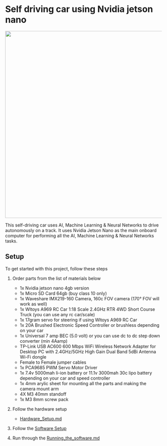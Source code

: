 # Self driving car using Nvidia jetson nano

<img src="images/running.gif" width="600" >

This self-driving car uses AI, Machine Learning & Neural Networks to drive autonomously on a track. 
It uses Nvidia Jetson Nano as the main onboard computer for performing all the AI, Machine Learning & Neural Networks tasks.

## Setup

To get started with this project, follow these steps

1. Order parts from the list of materials below

    - 1x Nvidia jetson nano 4gb version
    - 1x Micro SD Card 64gb (buy class 10 only)
    - 1x Waveshare IMX219-160 Camera, 160c FOV camera (170° FOV will work as well)
    - 1x Wltoys A969 RC Car 1:18 Scale 2.4GHz RTR 4WD Short Course Truck (you can use any rc car/scale)
    - 1x 17gram servo for steering if using Wltoys A969 RC Car
    - 1x 20A Brushed Electronic Speed Controller or brushless depending on your car
    - 1x Universal 7 amp BEC (5.0 volt) or you can use dc to dc step down converter (min 4Aamp)
    - TP-Link USB AC600 600 Mbps WiFi Wireless Network Adapter for Desktop PC with 2.4GHz/5GHz High Gain Dual Band 5dBi Antenna Wi-Fi dongle
    - Female to Female jumper cables
    - 1x PCA9685 PWM Servo Motor Driver
    - 1x 7.4v 5000mah li-ion battery or 11.1v 3000mah 30c lipo battery depending on your car and speed controller
    - 1x 4mm arylic sheet for mounting all the parts and making the camera mount arm
    - 4X M3 40mm standoff 
    - 1x M3 8mm screw pack
    

2. Follow the hardware setup

    - [Hardware_Setup.md](docs/Hardware_Setup.md) 
   
    
    
    
3. Follow the [Software Setup](docs/Software_Setup.md)
4. Run through the [Running_the_software.md](docs/Running_the_software.md)
